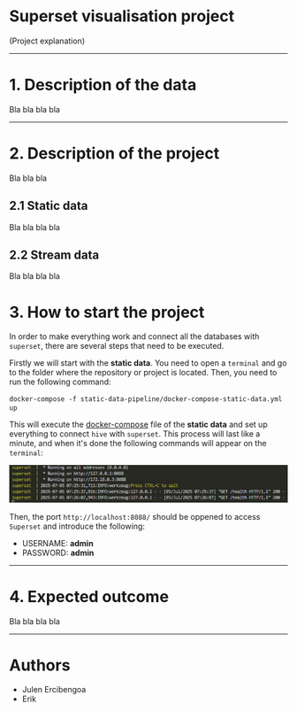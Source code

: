 # Superset visualisation project

(Project explanation)





---
# 1. Description of the data

Bla bla bla bla







---
# 2. Description of the project

Bla bla bla




## 2.1 Static data

Bla bla bla bla




## 2.2 Stream data

Bla bla bla bla






# 3. How to start the project

In order to make everything work and connect all the databases with `superset`, there are several steps that need to be executed.

Firstly we will start with the **static data**. You need to open a `terminal` and go to the folder where the repository or project is located. Then, you need to run the following command:

```
docker-compose -f static-data-pipeline/docker-compose-static-data.yml up
```

This will execute the [docker-compose](static-data-pipeline/docker-compose-static-data.yml) file of the **static data** and set up everything to connect `hive` with `superset`. This process will last like a minute, and when it's done the following commands will appear on the `terminal`:

![Alt text](report/figures/01-static-data-docker-compose-terminal-output.PNG)

Then, the port `http://localhost:8088/` should be oppened to access `Superset` and introduce the following:

- USERNAME: **admin**
- PASSWORD: **admin**



---
# 4. Expected outcome

Bla bla bla bla




---
# Authors

- Julen Ercibengoa
- Erik